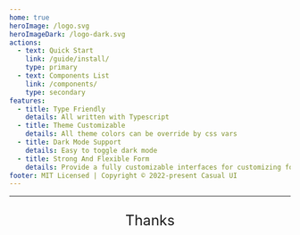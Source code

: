 ```yaml
---
home: true
heroImage: /logo.svg
heroImageDark: /logo-dark.svg
actions:
  - text: Quick Start
    link: /guide/install/
    type: primary
  - text: Components List
    link: /components/
    type: secondary
features:
  - title: Type Friendly
    details: All written with Typescript
  - title: Theme Customizable
    details: All theme colors can be override by css vars
  - title: Dark Mode Support
    details: Easy to toggle dark mode
  - title: Strong And Flexible Form
    details: Provide a fully customizable interfaces for customizing form components
footer: MIT Licensed | Copyright © 2022-present Casual UI
---
```


<hr />

<div class="c-pb-xl">
  <p class="description">Thanks</p>
  <div class="c-row c-items-center c-gutter-md c-wrap c-justify-center">
    <img src="/badges/react.svg" alt="" />
    <img src="/badges/vue.svg" alt="" />
    <img src="/badges/docusaurus.svg" alt="" />
    <img src="/badges/quasar.svg" alt="" />
    <img src="/badges/sass.svg" alt="" />
    <img src="/badges/typescript.svg" alt="" />
    <img src="/badges/vscode.svg" alt="" />
    <img src="/badges/vite.svg" alt="" />
    <img src="/badges/eslint.svg" alt="" />
    <img src="/badges/javascript.svg" alt="" />
    <img src="/badges/pnpm.svg" alt="" />
    <img src="/badges/stylelint.svg" alt="" />
    <img src="/badges/vuepress.svg" alt="" />
    <img src="/badges/svelte.svg" alt="" />
  </div>
</div>

<style scoped> 
.description {
  max-width: 35rem;
  font-size: 1.6rem;
  text-align: center;
  margin: 1em auto;
  line-height: 1.3;
  color: var(--c-text-lightest);
}
</style>
